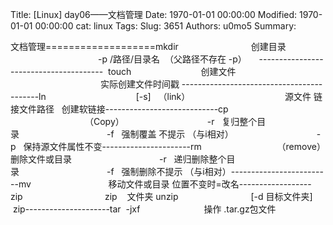 Title: [Linux] day06——文档管理
Date: 1970-01-01 00:00:00
Modified: 1970-01-01 00:00:00
cat: linux
Tags: 
Slug: 3651
Authors: u0mo5 
Summary: 

文档管理===================mkdir 　　　　　　　　创建目录
　　　　　　　　　　-p /路径/目录名  （父路径不存在 -p）    
---------------------------------------  touch              　　　　创建文件
　　　　　　　　　　 实际创建文件时间戳
------------------------------------------ln 　　　　　　　　　　[-s]   （link）   
　　　　　　　　　　源文件 链接文件路径   创建软链接----------------------------cp  　　　　　　　　　（Copy）　　　　　　　　　　-r   复归整个目录　　　　　　　　　　-f   强制覆盖 不提示 （与i相对）　　　　　　　　　　-p   保持源文件属性不变----------------------rm    　　　　　　　　（remove）删除文件或目录　　　　　　　　　　-r   递归删除整个目录　　　　　　　　　　-f   强制删除不提示 （与i相对）-------------------------mv   　　　　　　　　移动文件或目录 位置不变时=改名------------------zip            　　　　　　zip    文件夹 unzip 　　　　　　　　[-d 目标文件夹]  zip---------------------tar  -jxf 　　　　　　　操作 .tar.gz包文件
